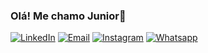 ### Olá! Me chamo Junior👋
[![LinkedIn](https://img.shields.io/badge/LinkedIn-0077B5?style=for-the-badge&logo=linkedin&logoColor=white)](https://www.linkedin.com/in/jose-claudio-silva-lima-junior-1452682b4/)
[![Email](https://img.shields.io/badge/Gmail-D14836?style=for-the-badge&logo=gmail&logoColor=white)](mailto:juniorlimati22@gmail.com)
[![Instagram](https://img.shields.io/badge/Instagram-E4405F?style=for-the-badge&logo=instagram&logoColor=white)](https://www.instagram.com/_junior_lima13/?next=%2F)
[![Whatsapp](https://img.shields.io/badge/WhatsApp-25D366?style=for-the-badge&logo=whatsapp&logoColor=white)](https://wa.me/5585991595177)
